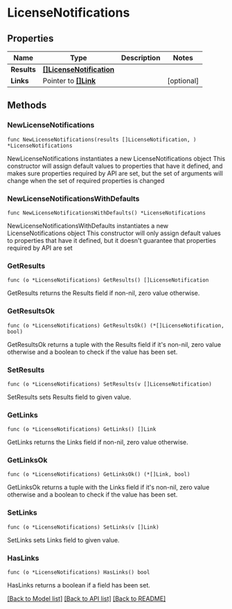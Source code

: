 # LicenseNotifications

## Properties

Name | Type | Description | Notes
------------ | ------------- | ------------- | -------------
**Results** | [**[]LicenseNotification**](LicenseNotification.md) |  | 
**Links** | Pointer to [**[]Link**](Link.md) |  | [optional] 

## Methods

### NewLicenseNotifications

`func NewLicenseNotifications(results []LicenseNotification, ) *LicenseNotifications`

NewLicenseNotifications instantiates a new LicenseNotifications object
This constructor will assign default values to properties that have it defined,
and makes sure properties required by API are set, but the set of arguments
will change when the set of required properties is changed

### NewLicenseNotificationsWithDefaults

`func NewLicenseNotificationsWithDefaults() *LicenseNotifications`

NewLicenseNotificationsWithDefaults instantiates a new LicenseNotifications object
This constructor will only assign default values to properties that have it defined,
but it doesn't guarantee that properties required by API are set

### GetResults

`func (o *LicenseNotifications) GetResults() []LicenseNotification`

GetResults returns the Results field if non-nil, zero value otherwise.

### GetResultsOk

`func (o *LicenseNotifications) GetResultsOk() (*[]LicenseNotification, bool)`

GetResultsOk returns a tuple with the Results field if it's non-nil, zero value otherwise
and a boolean to check if the value has been set.

### SetResults

`func (o *LicenseNotifications) SetResults(v []LicenseNotification)`

SetResults sets Results field to given value.


### GetLinks

`func (o *LicenseNotifications) GetLinks() []Link`

GetLinks returns the Links field if non-nil, zero value otherwise.

### GetLinksOk

`func (o *LicenseNotifications) GetLinksOk() (*[]Link, bool)`

GetLinksOk returns a tuple with the Links field if it's non-nil, zero value otherwise
and a boolean to check if the value has been set.

### SetLinks

`func (o *LicenseNotifications) SetLinks(v []Link)`

SetLinks sets Links field to given value.

### HasLinks

`func (o *LicenseNotifications) HasLinks() bool`

HasLinks returns a boolean if a field has been set.


[[Back to Model list]](../README.md#documentation-for-models) [[Back to API list]](../README.md#documentation-for-api-endpoints) [[Back to README]](../README.md)


